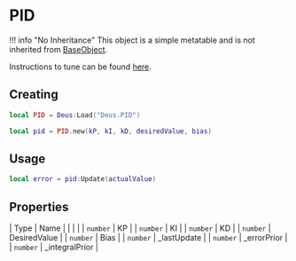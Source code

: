 # PID

!!! info "No Inheritance"
    This object is a simple metatable and is not inherited from [BaseObject](../Classes/baseObject.md).

Instructions to tune can be found [here](http://robotsforroboticists.com/pid-control/).

## Creating

```lua
local PID = Deus:Load("Deus.PID")

local pid = PID.new(kP, kI, kD, desiredValue, bias)
```

## Usage

```lua
local error = pid:Update(actualValue)
```

## Properties

| Type      | Name              |
|           |                   |
| `number`  | KP                |
| `number`  | KI                |
| `number`  | KD                |
| `number`  | DesiredValue      |
| `number`  | Bias              |
| `number`  | _lastUpdate       |
| `number`  | _errorPrior       |
| `number`  | _integralPrior    |
